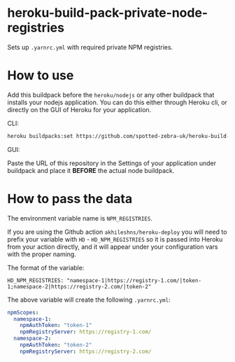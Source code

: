 # heroku-build-pack-private-node-registries

Sets up `.yarnrc.yml` with required private NPM registries.

# How to use

Add this buildpack before the `heroku/nodejs` or any other buildpack that installs your nodejs application.
You can do this either through Heroku cli, or directly on the GUI of Heroku for your application.

CLI:
```bash
heroku buildpacks:set https://github.com/spotted-zebra-uk/heroku-build-pack-private-node-registries -a my-app
```

GUI:

Paste the URL of this repository in the Settings of your application under buildpack and place it **BEFORE** the actual node buildpack.

# How to pass the data

The environment variable name is `NPM_REGISTRIES`.

If you are using the Github action `akhileshns/heroku-deploy` you will need to prefix your variable with `HD` - `HD_NPM_REGISTRIES` so it is passed into Heroku from your action directly, and it will appear under your configuration vars with the proper naming.

The format of the variable:

```
HD_NPM_REGISTRIES: "namespace-1|https://registry-1.com/|token-1;namespace-2|https://registry-2.com/|token-2"
```

The above variable will create the following `.yarnrc.yml`:

```yaml
npmScopes:
  namespace-1:
    npmAuthToken: "token-1"
    npmRegistryServer: https://registry-1.com/
  namespace-2:
    npmAuthToken: "token-2"
    npmRegistryServer: https://registry-2.com/
```
